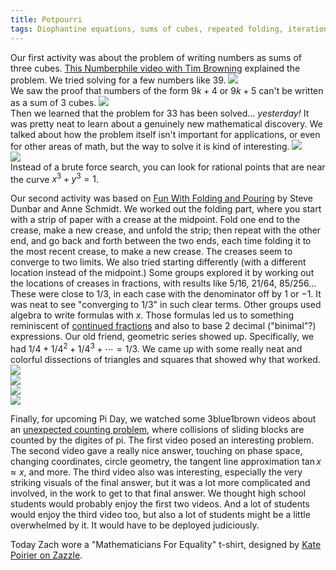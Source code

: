```yaml
---
title: Potpourri
tags: Diophantine equations, sums of cubes, repeated folding, iteration, binary, decimal, pi, digits of pi, counting collisions
---
```


Our first activity was about the problem of writing numbers as sums of three cubes.
<a href="https://www.youtube.com/watch?v=wymmCdLdPvM">This Numberphile video with Tim Browning</a>
explained the problem.
We tried solving for a few numbers like 39.
<img src="/assets/bmtc-photos/IMG_1708.JPG" /><br />
We saw the proof that numbers of the form $9k+4$ or $9k+5$ can't be written as a sum of 3 cubes.
<img src="/assets/bmtc-photos/IMG_1705.JPG" /><br />
Then we learned that the problem for 33 has been solved... <i>yesterday!</i>
It was pretty neat to learn about a genuinely new mathematical discovery.
We talked about how the problem itself isn't important for applications, or even for other areas of math,
but the way to solve it is kind of interesting.
<img src="/assets/bmtc-photos/IMG_1706.JPG" /><br />
<img src="/assets/bmtc-photos/IMG_1707.JPG" /><br />
Instead of a brute force search, you can look for rational points that are near the curve $x^3+y^3=1$.


Our second activity was based on
<a href="https://www.mathteacherscircle.org/assets/session-materials/DunbarSchmidtFoldingPouringAnswersNotes.pdf">Fun With Folding and Pouring</a>
by Steve Dunbar and Anne Schmidt.
We worked out the folding part, where you start with a strip of paper with a crease at the midpoint.
Fold one end to the crease, make a new crease, and unfold the strip; then repeat with the other end,
and go back and forth between the two ends, each time folding it to the most recent crease,
to make a new crease.
The creases seem to converge to two limits.
We also tried starting differently (with a different location instead of the midpoint.)
Some groups explored it by working out the locations of creases in fractions,
with results like $5/16$, $21/64$, $85/256$...
These were close to $1/3$, in each case with the denominator off by $1$ or $-1$.
It was neat to see "converging to $1/3$" in such clear terms.
Other groups used algebra to write formulas with $x$.
Those formulas led us to something reminiscent of
<a href="http://boisemathcircles.org/bmtc-sessions/rationals-and-irrationals">continued fractions</a>
and also to base 2 decimal ("binimal"?) expressions.
Our old friend, geometric series showed up.
Specifically, we had $1/4 + 1/4^2 + 1/4^3 + \dotsb = 1/3$.
We came up with some really neat and colorful dissections of triangles and squares
that showed why that worked.
<img src="/assets/bmtc-photos/IMG_0757.JPG" /><br />
<img src="/assets/bmtc-photos/IMG_0755.JPG" /><br />
<img src="/assets/bmtc-photos/IMG_0754.JPG" /><br />
<img src="/assets/bmtc-photos/IMG_1709.JPG" /><br />



Finally, for upcoming Pi Day, we watched some 3blue1brown videos about an
<a href="https://www.youtube.com/watch?v=HEfHFsfGXjs">unexpected counting problem</a>,
where collisions of sliding blocks are counted by the digites of pi.
The first video posed an interesting problem.
The second video gave a really nice answer, touching on phase space, changing coordinates,
circle geometry, the tangent line approximation $\tan x \approx x$, and more.
The third video also was interesting, especially the very striking visuals of the final answer,
but it was a lot more complicated and involved, in the work to get to that final answer.
We thought high school students would probably enjoy the first two videos.
And a lot of students would enjoy the third video too, but also a lot of students might be
a little overwhelmed by it.
It would have to be deployed judiciously.



Today Zach wore a "Mathematicians For Equality" t-shirt,
designed by <a href="https://www.zazzle.com/mathforequality">Kate Poirier on Zazzle</a>.


